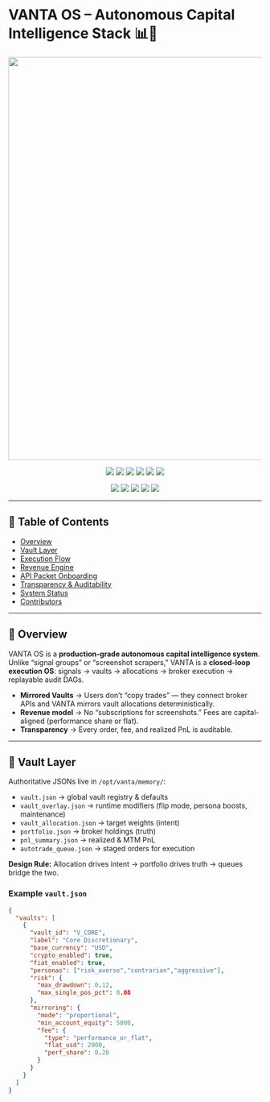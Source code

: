 # VANTA OS – Autonomous Capital Intelligence Stack 📊🔐

<p align="center">
  <img src="https://i.postimg.cc/QdV16pcB/IMG-4837.jpg" width="800"/>
</p>

<p align="center">
  <img src="https://img.shields.io/badge/Python-3.10+-blue" />
  <img src="https://img.shields.io/badge/Build-passing-brightgreen" />
  <img src="https://img.shields.io/badge/Coverage-85%25-green" />
  <img src="https://img.shields.io/badge/Dependencies-up%20to%20date-success" />
  <img src="https://img.shields.io/badge/Code%20Style-black-black" />
  <img src="https://img.shields.io/badge/License-All%20Rights%20Reserved-red" />
</p>

<p align="center">
  <img src="https://img.shields.io/badge/Secure-By%20Design-blue" />
  <img src="https://img.shields.io/badge/Audit-Immutable%20Logs-orange" />
  <img src="https://img.shields.io/badge/Uptime-99.9%25-brightgreen" />
  <img src="https://img.shields.io/badge/Monitoring-Enabled-blue" />
  <img src="https://img.shields.io/badge/Drift%20Detection-<24h-red" />
</p>

---

## 📑 Table of Contents
- [Overview](#overview)
- [Vault Layer](#vault-layer)
- [Execution Flow](#execution-flow)
- [Revenue Engine](#revenue-engine)
- [API Packet Onboarding](#api-packet-onboarding)
- [Transparency & Auditability](#transparency--auditability)
- [System Status](#system-status)
- [Contributors](#contributors)

---

## 🔎 Overview
VANTA OS is a **production-grade autonomous capital intelligence system**. Unlike “signal groups” or “screenshot scrapers,” VANTA is a **closed-loop execution OS**: signals → vaults → allocations → broker execution → replayable audit DAGs.

- **Mirrored Vaults** → Users don’t “copy trades” — they connect broker APIs and VANTA mirrors vault allocations deterministically.  
- **Revenue model** → No “subscriptions for screenshots.” Fees are capital-aligned (performance share or flat).  
- **Transparency** → Every order, fee, and realized PnL is auditable.

---

## 🔐 Vault Layer
Authoritative JSONs live in `/opt/vanta/memory/`:
- `vault.json` → global vault registry & defaults  
- `vault_overlay.json` → runtime modifiers (flip mode, persona boosts, maintenance)  
- `vault_allocation.json` → target weights (intent)  
- `portfolio.json` → broker holdings (truth)  
- `pnl_summary.json` → realized & MTM PnL  
- `autotrade_queue.json` → staged orders for execution  

**Design Rule:** Allocation drives intent → portfolio drives truth → queues bridge the two.

### Example `vault.json`
```json
{
  "vaults": [
    {
      "vault_id": "V_CORE",
      "label": "Core Discretionary",
      "base_currency": "USD",
      "crypto_enabled": true,
      "fiat_enabled": true,
      "personas": ["risk_averse","contrarian","aggressive"],
      "risk": {
        "max_drawdown": 0.12,
        "max_single_pos_pct": 0.08
      },
      "mirroring": {
        "mode": "proportional",
        "min_account_equity": 5000,
        "fee": {
          "type": "performance_or_flat",
          "flat_usd": 2000,
          "perf_share": 0.20
        }
      }
    }
  ]
}